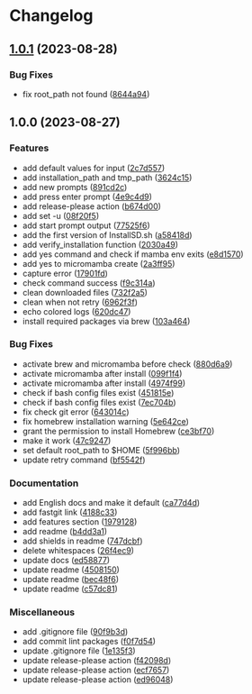 # Changelog

## [1.0.1](https://github.com/wy-luke/StableDiffusion-Installer-For-Mac/compare/v1.0.0...v1.0.1) (2023-08-28)


### Bug Fixes

* fix root_path not found ([8644a94](https://github.com/wy-luke/StableDiffusion-Installer-For-Mac/commit/8644a94de723eb1b00db31725b7f6ebe1dc70993))

## 1.0.0 (2023-08-27)


### Features

* add default values for input ([2c7d557](https://github.com/wy-luke/StableDiffusion-Installer-For-Mac/commit/2c7d55792e8c278e89a768f4e48ff7b30c5619e2))
* add installation_path and tmp_path ([3624c15](https://github.com/wy-luke/StableDiffusion-Installer-For-Mac/commit/3624c154c7c7704bf00ef6d4fe1bcf4c5272451e))
* add new prompts ([891cd2c](https://github.com/wy-luke/StableDiffusion-Installer-For-Mac/commit/891cd2c1412ed3dfd4a742ef5db57c3db72f4e02))
* add press enter prompt ([4e9c4d9](https://github.com/wy-luke/StableDiffusion-Installer-For-Mac/commit/4e9c4d984432485f59d92646dd8a0121ec2e7a41))
* add release-please action ([b674d00](https://github.com/wy-luke/StableDiffusion-Installer-For-Mac/commit/b674d00e40a93894a10ee9738802d66f3790c112))
* add set -u ([08f20f5](https://github.com/wy-luke/StableDiffusion-Installer-For-Mac/commit/08f20f5d8d1083db6d3c661866fe94a3aeeea27e))
* add start prompt output ([77525f6](https://github.com/wy-luke/StableDiffusion-Installer-For-Mac/commit/77525f6dc007bf4564cd7b54d0063ab9decbaad9))
* add the first version of InstallSD.sh ([a58418d](https://github.com/wy-luke/StableDiffusion-Installer-For-Mac/commit/a58418d67acb9dafc7aaa35338162dd11212df0a))
* add verify_installation function ([2030a49](https://github.com/wy-luke/StableDiffusion-Installer-For-Mac/commit/2030a49ce0913d5f775f503162de089009c0ac58))
* add yes command and check if mamba env exits ([e8d1570](https://github.com/wy-luke/StableDiffusion-Installer-For-Mac/commit/e8d1570b1f59131a3acc33db3e7d5b8e42d219a6))
* add yes to micromamba create ([2a3ff95](https://github.com/wy-luke/StableDiffusion-Installer-For-Mac/commit/2a3ff9553c32543be3b8ae5c442dcc91bbd53eb7))
* capture error ([17901fd](https://github.com/wy-luke/StableDiffusion-Installer-For-Mac/commit/17901fd6ee43f25eef9cfa538a1ea6389cfa817b))
* check command success ([f9c314a](https://github.com/wy-luke/StableDiffusion-Installer-For-Mac/commit/f9c314a2ff2b7cea9ba192cbc79d0b5ae812ba05))
* clean downloaded files ([732f2a5](https://github.com/wy-luke/StableDiffusion-Installer-For-Mac/commit/732f2a572fe242109103f3e023d3e1e4775d9cba))
* clean when not retry ([6962f3f](https://github.com/wy-luke/StableDiffusion-Installer-For-Mac/commit/6962f3fe154a7b32397dda88636f31f2a7d7e9ff))
* echo colored logs ([620dc47](https://github.com/wy-luke/StableDiffusion-Installer-For-Mac/commit/620dc47d627e6fc7e8228d3faa6b13ce2ec2750a))
* install required packages via brew ([103a464](https://github.com/wy-luke/StableDiffusion-Installer-For-Mac/commit/103a464cbf87b38277e70ace31f69eae05b8cc7e))


### Bug Fixes

* activate brew and micromamba before check ([880d6a9](https://github.com/wy-luke/StableDiffusion-Installer-For-Mac/commit/880d6a9827624a927a44a5818e6a750ec1b7f7e2))
* activate micromamba after install ([099f1f4](https://github.com/wy-luke/StableDiffusion-Installer-For-Mac/commit/099f1f46813975d7df67f2cf43f6c698f185cf3f))
* activate micromamba after install ([4974f99](https://github.com/wy-luke/StableDiffusion-Installer-For-Mac/commit/4974f99c7a55fe8728ec146170225b45f7e8054c))
* check if bash config files exist ([451815e](https://github.com/wy-luke/StableDiffusion-Installer-For-Mac/commit/451815e0eb661f29faf2f4cb1a2a222026a34fac))
* check if bash config files exist ([7ec704b](https://github.com/wy-luke/StableDiffusion-Installer-For-Mac/commit/7ec704bf2efcc62d236a41233d85e6688b54a351))
* fix check git error ([643014c](https://github.com/wy-luke/StableDiffusion-Installer-For-Mac/commit/643014cfa41b8cbdd2e6d58cebc8ff1b93c5a16e))
* fix homebrew installation warning ([5e642ce](https://github.com/wy-luke/StableDiffusion-Installer-For-Mac/commit/5e642ce64dd988406ef6b6e44787ee58fe5a18f8))
* grant the permission to install Homebrew ([ce3bf70](https://github.com/wy-luke/StableDiffusion-Installer-For-Mac/commit/ce3bf70c17a20bbf37e2ad34f85b8185a389b093))
* make it work ([47c9247](https://github.com/wy-luke/StableDiffusion-Installer-For-Mac/commit/47c924774a5b672553568f32292ec522b3d80324))
* set default root_path to $HOME ([5f996bb](https://github.com/wy-luke/StableDiffusion-Installer-For-Mac/commit/5f996bb3cc6408d8486dd0e0bf4db4c74148db16))
* update retry command ([bf5542f](https://github.com/wy-luke/StableDiffusion-Installer-For-Mac/commit/bf5542fcb1e49fc8ef209b444785fa267338def2))


### Documentation

* add English docs and make it default ([ca77d4d](https://github.com/wy-luke/StableDiffusion-Installer-For-Mac/commit/ca77d4d48ec6b478bf0f710e3507fcb947530195))
* add fastgit link ([4188c33](https://github.com/wy-luke/StableDiffusion-Installer-For-Mac/commit/4188c33618f434e8e0ecb2f64e4028045e5cd6de))
* add features section ([1979128](https://github.com/wy-luke/StableDiffusion-Installer-For-Mac/commit/1979128727201060eb93aadd28323f8583106af2))
* add readme ([b4dd3a1](https://github.com/wy-luke/StableDiffusion-Installer-For-Mac/commit/b4dd3a1f654f7abbe4680fd298079ac5a2c9bbd8))
* add shields in readme ([747dcbf](https://github.com/wy-luke/StableDiffusion-Installer-For-Mac/commit/747dcbf310bed12e4bf318c6c01f0b6f1df3ef33))
* delete whitespaces ([26f4ec9](https://github.com/wy-luke/StableDiffusion-Installer-For-Mac/commit/26f4ec99da955820010f728706776425ae33b827))
* update docs ([ed58877](https://github.com/wy-luke/StableDiffusion-Installer-For-Mac/commit/ed58877327af1717cb5645ae320bff976f50fd08))
* update readme ([4508150](https://github.com/wy-luke/StableDiffusion-Installer-For-Mac/commit/45081504db3a02806cf98c9b1e916e82c70ec227))
* update readme ([bec48f6](https://github.com/wy-luke/StableDiffusion-Installer-For-Mac/commit/bec48f6c6316ca6797ea62fd2e006716cd892aa5))
* update readme ([c57dc81](https://github.com/wy-luke/StableDiffusion-Installer-For-Mac/commit/c57dc81a2d869d12b20d4b9731df8c6c588d8223))


### Miscellaneous

* add .gitignore file ([90f9b3d](https://github.com/wy-luke/StableDiffusion-Installer-For-Mac/commit/90f9b3d60789db02a6eda73d42c498c8b629e5b5))
* add commit lint packages ([f0f7d54](https://github.com/wy-luke/StableDiffusion-Installer-For-Mac/commit/f0f7d5434d62d379c4ab2a5d7000fd7fc6e7cfbc))
* update .gitignore file ([1e135f3](https://github.com/wy-luke/StableDiffusion-Installer-For-Mac/commit/1e135f32b1996592dc79e9a732c2619d76553621))
* update release-please action ([f42098d](https://github.com/wy-luke/StableDiffusion-Installer-For-Mac/commit/f42098d56745874fec632b4cfa46799db507f076))
* update release-please action ([ecf7657](https://github.com/wy-luke/StableDiffusion-Installer-For-Mac/commit/ecf7657efb50636949f0bc870aaefb5d37533c43))
* update release-please action ([ed96048](https://github.com/wy-luke/StableDiffusion-Installer-For-Mac/commit/ed96048cf67566b871d3d964851845b1b0d05f4d))
